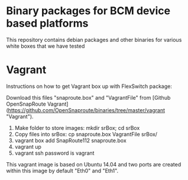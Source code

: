 # Binary packages for BCM device based platforms 

This repository contains debian packages and other binaries for various white boxes that we have tested

# Vagrant

Instructions on how to get Vagrant box up with FlexSwitch package:

Download this files "snaproute.box" and "VagrantFile" from [Github OpenSnapRoute Vagrant] (https://github.com/OpenSnaproute/binaries/tree/master/vagrant "Vagrant").  

1. Make folder to store images:
   mkdir srBox; cd srBox
2. Copy files into srBox:
   cp snaproute.box VagrantFile srBox/
3. vagrant box add SnapRoute112 snaproute.box
4. vagrant up
5. vagrant ssh
   password is vagrant
      
This vagrant image is based on Ubuntu 14.04 and two ports are created within this image by default "Eth0" and "Eth1".
